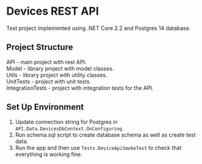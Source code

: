 # Devices REST API

Test project implemented using .NET Core 2.2 and Postgres 14 database.

## Project Structure

API - main project with rest API.<br>
Model - library project with model classes.<br>
Utils - library project with utility classes.<br>
UnitTests - project with unit tests.<br>
IntegrationTests - project with integration tests for the API.<br>

## Set Up Environment
1. Update connection string for Postgres in `API.Data.DevicesDbContext.OnConfiguring`.
2. Run schema.sql script to create database schema as well as create test data.
3. Run the app and then use `Tests.DeviceApiSmokeTest` to check that everything is working fine. 